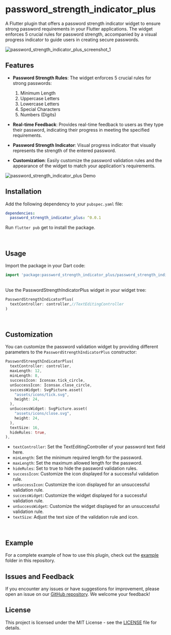 # password_strength_indicator_plus

A Flutter plugin that offers a password strength indicator widget to ensure strong password requirements in your Flutter applications. The widget enforces 5 crucial rules for password strength, accompanied by a visual progress indicator to guide users in creating secure passwords.

![password_strength_indicator_plus_screenshot_1]()

## Features

- **Password Strength Rules**: The widget enforces 5 crucial rules for strong passwords:
  1. Minimum Length
  2. Uppercase Letters
  3. Lowercase Letters
  4. Special Characters
  5. Numbers (Digits)
  
- **Real-time Feedback**: Provides real-time feedback to users as they type their password, indicating their progress in meeting the specified requirements.

- **Password Strength Indicator**: Visual progress indicator that visually represents the strength of the entered password.

- **Customization**: Easily customize the password validation rules and the appearance of the widget to match your application's requirements.

![password_strength_indicator_plus Demo](https://github.com/nishalsehan/password_validation_plus/assets/44578204/69cc3675-98c5-46fd-9517-d6fd8e1f4827)

## Installation

Add the following dependency to your `pubspec.yaml` file:

```yaml
dependencies:
  password_strength_indicator_plus: ^0.0.1
```

Run `flutter pub` get to install the package.

</br>

## Usage

Import the package in your Dart code:

```dart
import 'package:password_strength_indicator_plus/password_strength_indicator_plus.dart';
```
<br>
Use the PasswordStrengthIndicatorPlus widget in your widget tree:

```dart
PasswordStrengthIndicatorPlus(
  textController: controller,//TextEditingController
)
```
</br>

## Customization

You can customize the password validation widget by providing different parameters to the `PasswordStrengthIndicatorPlus` constructor:

```dart
PasswordStrengthIndicatorPlus(
  textController: controller,
  maxLength: 12,
  minLength: 8,
  successIcon: Iconsax.tick_circle,
  unSuccessIcon: Iconsax.close_circle,
  successWidget: SvgPicture.asset(
    "assets/icons/tick.svg",
    height: 24,
  ),
  unSuccessWidget: SvgPicture.asset(
    "assets/icons/close.svg",
    height: 24,
  ),
  textSize: 16,
  hideRules: true,
),
```

- `textController`: Set the TextEditingController of your password text field here.
- `minLength`: Set the minimum required length for the password.
- `maxLength`: Set the maximum allowed length for the password.
- `hideRules`: Set to true to hide the password validation rules.
- `successIcon`: Customize the icon displayed for a successful validation rule.
- `unSuccessIcon`: Customize the icon displayed for an unsuccessful validation rule.
- `successWidget`: Customize the widget displayed for a successful validation rule.
- `unSuccessWidget`: Customize the widget displayed for an unsuccessful validation rule.
- `textSize`: Adjust the text size of the validation rule and icon.
<br>

## Example

For a complete example of how to use this plugin, check out the [example](https://github.com/nishalsehan/password_validation_plus/tree/main/example) folder in this repository.
</br>

## Issues and Feedback

If you encounter any issues or have suggestions for improvement, please open an issue on our [GitHub repository](https://github.com/nishalsehan/password_validation_plus/issues). We welcome your feedback!
</br>

## License

This project is licensed under the MIT License - see the [LICENSE](https://github.com/nishalsehan/password_validation_plus/blob/main/LICENSE) file for details.
